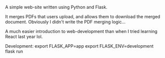 A simple web-site written using Python and Flask.

It merges PDFs that users upload, and allows them to download the merged document.
Obviously I didn't write the PDF merging logic...

A much easier introduction to web-development than when I tried learning React last year lol.

Development:
    export FLASK_APP=app
    export FLASK_ENV=development
    flask run

